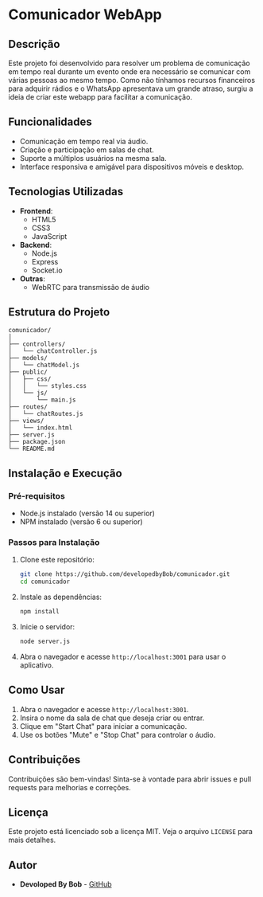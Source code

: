 
# Comunicador WebApp

## Descrição

Este projeto foi desenvolvido para resolver um problema de comunicação em tempo real durante um evento onde era necessário se comunicar com várias pessoas ao mesmo tempo. Como não tínhamos recursos financeiros para adquirir rádios e o WhatsApp apresentava um grande atraso, surgiu a ideia de criar este webapp para facilitar a comunicação.

## Funcionalidades

- Comunicação em tempo real via áudio.
- Criação e participação em salas de chat.
- Suporte a múltiplos usuários na mesma sala.
- Interface responsiva e amigável para dispositivos móveis e desktop.

## Tecnologias Utilizadas

- **Frontend**:
  - HTML5
  - CSS3
  - JavaScript
- **Backend**:
  - Node.js
  - Express
  - Socket.io
- **Outras**:
  - WebRTC para transmissão de áudio

## Estrutura do Projeto

```
comunicador/
│
├── controllers/
│   └── chatController.js
├── models/
│   └── chatModel.js
├── public/
│   ├── css/
│   │   └── styles.css
│   └── js/
│       └── main.js
├── routes/
│   └── chatRoutes.js
├── views/
│   └── index.html
├── server.js
├── package.json
└── README.md
```

## Instalação e Execução

### Pré-requisitos

- Node.js instalado (versão 14 ou superior)
- NPM instalado (versão 6 ou superior)

### Passos para Instalação

1. Clone este repositório:
   ```sh
   git clone https://github.com/developedbyBob/comunicador.git
   cd comunicador
   ```

2. Instale as dependências:
   ```sh
   npm install
   ```

3. Inicie o servidor:
   ```sh
   node server.js
   ```

4. Abra o navegador e acesse `http://localhost:3001` para usar o aplicativo.

## Como Usar

1. Abra o navegador e acesse `http://localhost:3001`.
2. Insira o nome da sala de chat que deseja criar ou entrar.
3. Clique em "Start Chat" para iniciar a comunicação.
4. Use os botões "Mute" e "Stop Chat" para controlar o áudio.

## Contribuições

Contribuições são bem-vindas! Sinta-se à vontade para abrir issues e pull requests para melhorias e correções.

## Licença

Este projeto está licenciado sob a licença MIT. Veja o arquivo `LICENSE` para mais detalhes.

## Autor

- **Devoloped By Bob** - [GitHub](https://github.com/developedbyBob)